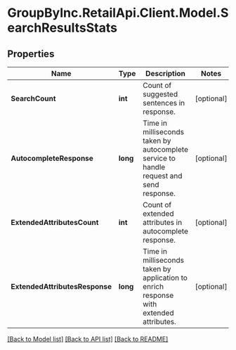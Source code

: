 # GroupByInc.RetailApi.Client.Model.SearchResultsStats

## Properties

Name | Type | Description | Notes
------------ | ------------- | ------------- | -------------
**SearchCount** | **int** | Count of suggested sentences in response. | [optional] 
**AutocompleteResponse** | **long** | Time in milliseconds taken by autocomplete service to handle request and send response. | [optional] 
**ExtendedAttributesCount** | **int** | Count of extended attributes in autocomplete response. | [optional] 
**ExtendedAttributesResponse** | **long** | Time in milliseconds taken by application to enrich response with extended attributes. | [optional] 

[[Back to Model list]](../README.md#documentation-for-models) [[Back to API list]](../README.md#documentation-for-api-endpoints) [[Back to README]](../README.md)

